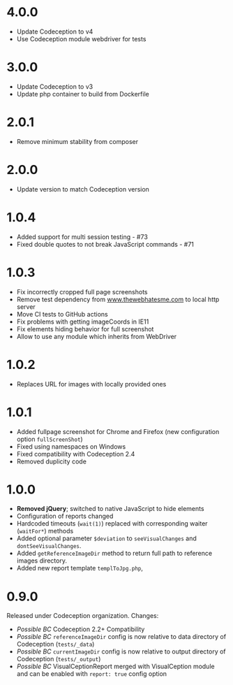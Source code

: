 # 4.0.0
* Update Codeception to v4
* Use Codeception module webdriver for tests

# 3.0.0
* Update Codeception to v3
* Update php container to build from Dockerfile

# 2.0.1
* Remove minimum stability from composer

# 2.0.0
* Update version to match Codeception version

# 1.0.4
* Added support for multi session testing - #73
* Fixed double quotes to not break JavaScript commands - #71

# 1.0.3
* Fix incorrectly cropped full page screenshots
* Remove test dependency from www.thewebhatesme.com to local http server
* Move CI tests to GitHub actions
* Fix problems with getting imageCoords in IE11
* Fix elements hiding behavior for full screenshot
* Allow to use any module which inherits from WebDriver

# 1.0.2
* Replaces URL for images with locally provided ones

# 1.0.1

* Added fullpage screenshot for Chrome and Firefox (new configuration option `fullScreenShot`)
* Fixed using namespaces on Windows
* Fixed compatibility with Codeception 2.4
* Removed duplicity code

# 1.0.0

* **Removed jQuery**; switched to native JavaScript to hide elements
* Configuration of reports changed
* Hardcoded timeouts (`wait(1)`) replaced with corresponding waiter (`waitFor*`) methods
* Added optional parameter `$deviation` to `seeVisualChanges` and `dontSeeVisualChanges`.
* Added `getReferenceImageDir` method to return full path to reference images directory.
* Added new report template `templToJpg.php`,

# 0.9.0

Released under Codeception organization. Changes:

* *Possible BC* Codeception 2.2+ Compatibility
* *Possible BC* `referenceImageDir` config is now relative to data directory of Codeception (`tests/_data`)
* *Possible BC* `currentImageDir` config is now relative to output directory of Codeception (`tests/_output`)
* *Possible BC*  VisualCeptionReport merged with VisualCeption module and can be enabled with `report: true` config option
